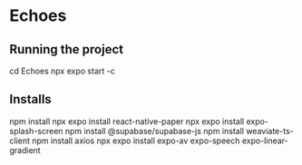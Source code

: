 # Echoes

## Running the project

cd Echoes
npx expo start -c

## Installs

npm install
npx expo install react-native-paper
npx expo install expo-splash-screen
npm install @supabase/supabase-js
npm install weaviate-ts-client
npm install axios
npx expo install expo-av expo-speech expo-linear-gradient
